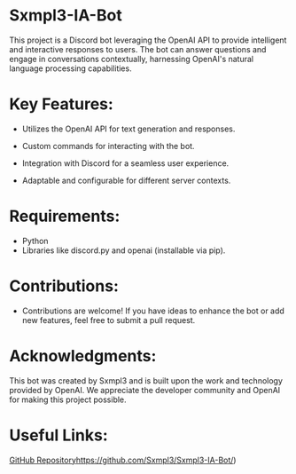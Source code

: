 # Sxmpl3-IA-Bot

This project is a Discord bot leveraging the OpenAI API to provide intelligent and interactive responses to users. The bot can answer questions and engage in conversations contextually, harnessing OpenAI's natural language processing capabilities.

# Key Features:

- Utilizes the OpenAI API for text generation and responses.
  
- Custom commands for interacting with the bot.
  
- Integration with Discord for a seamless user experience.

- Adaptable and configurable for different server contexts.

# Requirements:

- Python
- Libraries like discord.py and openai (installable via pip).

  
# Contributions:

- Contributions are welcome! If you have ideas to enhance the bot or add new features, feel free to submit a pull request.

# Acknowledgments:

This bot was created by Sxmpl3 and is built upon the work and technology provided by OpenAI. We appreciate the developer community and OpenAI for making this project possible.

# Useful Links:

[GitHub Repository](https://github.com/Sxmpl3/Sxmpl3-IA-Bot/)https://github.com/Sxmpl3/Sxmpl3-IA-Bot/)
